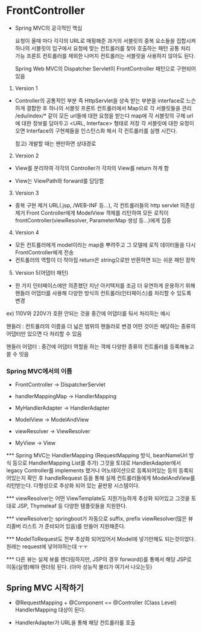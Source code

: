 # FrontController

- Spring MVC의 궁극적인 핵심

  요청이 올때 마다 각각의 URL로 매핑해준 과거의 서블릿의 중복 요소들을 집합시켜
  하나의 서블릿이 입구에서 요청에 맞는 컨트롤러를 찾아 호출하는 패턴
  공통 처리 가능
  프론트 컨트롤러를 제외한 나머지 컨트롤러는 서블릿을 사용하지 않아도 된다.

  Spring Web MVC의 Dispatcher Servlet이 FrontController 패턴으로 구현되어 있음

1. Version 1

- Controller의 공통적인 부분 즉 HttpServlet을 상속 받는 부분을 interface로 느슨하게 결합한 후
  하나의 서블릿 프론트 컨트롤러에서 Map으로 각 서블릿들을 관리 /edu/index/\* 같이 모든 url들에 대한 요청을 받는다
  map에 각 서블릿의 구체 url에 대한 정보를 담아두고 <URL, Interface> 형태로 저장
  각 서블릿에 대한 요청이 오면 Interface의 구현체들을 인스턴스화 해서 각 컨트롤러를 실행 시킨다.

  참고) 개발할 때는 왠만하면 상대경로

2. Version 2

- View를 분리하여 각각의 Controller가 각자의 View를 return 하게 함

- View는 ViewPath와 forward를 담당함

3. Version 3

- 중복 구현 제거 URL(.jsp, /WEB-INF 등...), 각 컨트롤러들의 http servlet 의존성 제거
Front Controller에게 ModelView 객체를 리턴하여
모든 로직이 frontController(viewResolver, ParameterMap 생성 등...)에게 집중

4. Version 4

- 모든 컨트롤러에게 model이라는 map을 뿌려주고 그 모델에 로직 데이터들을 다시 FrontController에게 전송
- 컨트롤러의 역할이 더 작아짐 return은 string으로만 반환하면 되는 쉬운 패턴 장착

5. Version 5(어댑터 패턴)

- 한 가지 인터페이스에만 의존했던 지난 아키텍처를 조금 더 유연하게 운용하기 위해 핸들러 어댑터를 사용해
다양한 방식의 컨트롤러(인터페이스)를 처리할 수 있도록 변경

ex) 110V와 220V가 호환 안되는 것을 중간에 어댑터를 둬서 처리하는 예시

핸들러 : 컨트롤러의 이름을 더 넓은 범위의 핸들러로 변경
어떤 것이든 해당하는 종류의 어댑터만 있으면 다 처리할 수 있음

핸들러 어댑터 : 중간에 어댑터 역할을 하는 객체 다양한 종류의 컨트롤러를 등록해놓고 쓸 수 잇음
 


### Spring MVC에서의 이름

- FrontController -> DispatcherServlet

- handlerMappingMap -> HandlerMapping

- MyHandlerAdapter -> HandlerAdapter

- ModelView -> ModelAndView

- viewResolver -> ViewResolver

- MyView -> View



*** Spring MVC는 HandlerMapping (RequestMapping 방식, beanNameUrl 방식 등으로 HandlerMapping List를 추가) 그것을 토대로 HandlerAdapter에서 legacy Controller를 implements 했거나 어노테이션으로 등록되어있는 등의 등록되어있는지 확인 후 handleRequest 등을 통해 실제 컨트롤러들에게 ModelAndView를 리턴받는다. 다형성으로 추상화 되어 있는 끝판왕 시스템이다.

*** viewResolver는 어떤 ViewTemplate도 지원가능하게 추상화 되어있고 그것을 토대로 JSP, Thymeleaf 등 다양한 템플릿들을 지원한다.

*** viewResolver는 springboot가 자동으로 suffix, prefix viewResolver(많은 뷰 리졸버 리스트 가 준비되어 있음)를 만들어 지원해준다.

*** ModelToRequest도 전부 추상화 되어있어서 Model에 넣기만해도 되는것이었다. 원래는 request에 넣어야하는데 ㅜㅜ

*** 다른 뷰는 실제 뷰를 렌더링하지만, JSP의 경우 forword()를 통해서 해당 JSP로 이동(실행)해야 렌더링 된다. (아마 성능적 불리가 여기서 나오는듯)


## Spring MVC 시작하기

- @RequestMapping + @Component == @Controller  (Class Level)
    HandlerMapping 대상이 된다.

- HandlerAdapter가 URL을 통해 해당 컨트롤러를 호출
